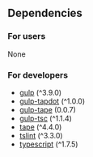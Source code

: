 ## Dependencies
### For users
None

### For developers
* [gulp](https://www.npmjs.com/package/gulp) (^3.9.0)
* [gulp-tapdot](https://www.npmjs.com/package/gulp-tapdot) (^1.0.0)
* [gulp-tape](https://www.npmjs.com/package/gulp-tape) (0.0.7)
* [gulp-tsc](https://www.npmjs.com/package/gulp-tsc) (^1.1.4)
* [tape](https://www.npmjs.com/package/tape) (^4.4.0)
* [tslint](https://www.npmjs.com/package/tslint) (^3.3.0)
* [typescript](https://www.npmjs.com/package/typescript) (^1.7.5)
